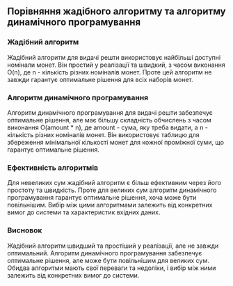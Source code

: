 ## Порівняння жадібного алгоритму та алгоритму динамічного програмування

### Жадібний алгоритм

Жадібний алгоритм для видачі решти використовує найбільші доступні номінали монет. Він простий у реалізації та швидкий, з часом виконання O(n), де n - кількість різних номіналів монет. Проте цей алгоритм не завжди гарантує оптимальне рішення для всіх наборів монет.

### Алгоритм динамічного програмування

Алгоритм динамічного програмування для видачі решти забезпечує оптимальне рішення, але має більшу складність обчислень з часом виконання O(amount * n), де amount - сума, яку треба видати, а n - кількість різних номіналів монет. Він використовує таблицю для збереження мінімальної кількості монет для кожної проміжної суми, що гарантує оптимальне рішення.

### Ефективність алгоритмів

Для невеликих сум жадібний алгоритм є більш ефективним через його простоту та швидкість. Проте для великих сум алгоритм динамічного програмування гарантує оптимальне рішення, хоча може бути повільнішим. Вибір між цими алгоритмами залежить від конкретних вимог до системи та характеристик вхідних даних.

### Висновок

Жадібний алгоритм швидший та простіший у реалізації, але не завжди оптимальний. Алгоритм динамічного програмування забезпечує оптимальне рішення, але може бути повільнішим для великих сум. Обидва алгоритми мають свої переваги та недоліки, і вибір між ними залежить від конкретних вимог до системи.

